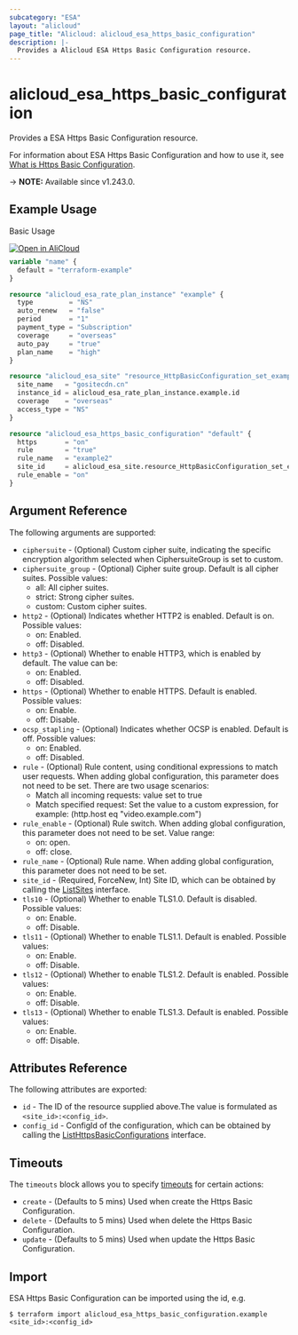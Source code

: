```yaml
---
subcategory: "ESA"
layout: "alicloud"
page_title: "Alicloud: alicloud_esa_https_basic_configuration"
description: |-
  Provides a Alicloud ESA Https Basic Configuration resource.
---
```


# alicloud_esa_https_basic_configuration

Provides a ESA Https Basic Configuration resource.



For information about ESA Https Basic Configuration and how to use it, see [What is Https Basic Configuration](https://next.api.alibabacloud.com/document/ESA/2024-09-10/CreateHttpsBasicConfiguration).

-> **NOTE:** Available since v1.243.0.

## Example Usage

Basic Usage

<div style="display: block;margin-bottom: 40px;"><div class="oics-button" style="float: right;position: absolute;margin-bottom: 10px;">
  <a href="https://api.aliyun.com/terraform?resource=alicloud_esa_https_basic_configuration&exampleId=43bfc1d9-2d7c-704e-3f81-4a5cead1c591c084b424&activeTab=example&spm=docs.r.esa_https_basic_configuration.0.43bfc1d92d&intl_lang=EN_US" target="_blank">
    <img alt="Open in AliCloud" src="https://img.alicdn.com/imgextra/i1/O1CN01hjjqXv1uYUlY56FyX_!!6000000006049-55-tps-254-36.svg" style="max-height: 44px; max-width: 100%;">
  </a>
</div></div>

```terraform
variable "name" {
  default = "terraform-example"
}

resource "alicloud_esa_rate_plan_instance" "example" {
  type         = "NS"
  auto_renew   = "false"
  period       = "1"
  payment_type = "Subscription"
  coverage     = "overseas"
  auto_pay     = "true"
  plan_name    = "high"
}

resource "alicloud_esa_site" "resource_HttpBasicConfiguration_set_example" {
  site_name   = "gositecdn.cn"
  instance_id = alicloud_esa_rate_plan_instance.example.id
  coverage    = "overseas"
  access_type = "NS"
}

resource "alicloud_esa_https_basic_configuration" "default" {
  https       = "on"
  rule        = "true"
  rule_name   = "example2"
  site_id     = alicloud_esa_site.resource_HttpBasicConfiguration_set_example.id
  rule_enable = "on"
}
```

## Argument Reference

The following arguments are supported:
* `ciphersuite` - (Optional) Custom cipher suite, indicating the specific encryption algorithm selected when CiphersuiteGroup is set to custom.
* `ciphersuite_group` - (Optional) Cipher suite group. Default is all cipher suites. Possible values:
  - all: All cipher suites.
  - strict: Strong cipher suites.
  - custom: Custom cipher suites.
* `http2` - (Optional) Indicates whether HTTP2 is enabled. Default is on. Possible values:
  - on: Enabled.
  - off: Disabled.
* `http3` - (Optional) Whether to enable HTTP3, which is enabled by default. The value can be:
  - on: Enabled. 
  - off: Disabled.
* `https` - (Optional) Whether to enable HTTPS. Default is enabled. Possible values:
  - on: Enable.
  - off: Disable.
* `ocsp_stapling` - (Optional) Indicates whether OCSP is enabled. Default is off. Possible values:
  - on: Enabled.
  - off: Disabled.
* `rule` - (Optional) Rule content, using conditional expressions to match user requests. When adding global configuration, this parameter does not need to be set. There are two usage scenarios:
  -  Match all incoming requests: value set to true
  -  Match specified request: Set the value to a custom expression, for example: (http.host eq \"video.example.com\")
* `rule_enable` - (Optional) Rule switch. When adding global configuration, this parameter does not need to be set. Value range:
  - on: open.
  - off: close.
* `rule_name` - (Optional) Rule name. When adding global configuration, this parameter does not need to be set.
* `site_id` - (Required, ForceNew, Int) Site ID, which can be obtained by calling the [ListSites](https://next.api.alibabacloud.com/document/ESA/2024-09-10/ListSites) interface.
* `tls10` - (Optional) Whether to enable TLS1.0. Default is disabled. Possible values:
  - on: Enable.
  - off: Disable.
* `tls11` - (Optional) Whether to enable TLS1.1. Default is enabled. Possible values:
  - on: Enable.
  - off: Disable.
* `tls12` - (Optional) Whether to enable TLS1.2. Default is enabled. Possible values:
  - on: Enable.
  - off: Disable.
* `tls13` - (Optional) Whether to enable TLS1.3. Default is enabled. Possible values:
  - on: Enable.
  - off: Disable.

## Attributes Reference

The following attributes are exported:
* `id` - The ID of the resource supplied above.The value is formulated as `<site_id>:<config_id>`.
* `config_id` - ConfigId of the configuration, which can be obtained by calling the [ListHttpsBasicConfigurations](https://www.alibabacloud.com/help/en/doc-detail/2867470.html) interface.

## Timeouts

The `timeouts` block allows you to specify [timeouts](https://www.terraform.io/docs/configuration-0-11/resources.html#timeouts) for certain actions:
* `create` - (Defaults to 5 mins) Used when create the Https Basic Configuration.
* `delete` - (Defaults to 5 mins) Used when delete the Https Basic Configuration.
* `update` - (Defaults to 5 mins) Used when update the Https Basic Configuration.

## Import

ESA Https Basic Configuration can be imported using the id, e.g.

```shell
$ terraform import alicloud_esa_https_basic_configuration.example <site_id>:<config_id>
```